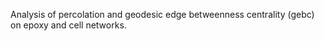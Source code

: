 Analysis of percolation and geodesic edge betweenness centrality (gebc) on epoxy and cell networks.
